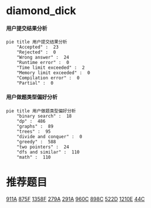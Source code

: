 # diamond_dick

<!-- tabs:start -->



#### **用户提交结果分析**

```mermaid
pie title 用户提交结果分析
    "Accepted" :  23
    "Rejected" :  0
    "Wrong answer" :  24
    "Runtime error" :  0
    "Time limit exceeded" :  2
    "Memory limit exceeded" :  0
    "Compilation error" :  0
    "Partial" :  0
```

#### **用户做题类型偏好分析**

```mermaid
pie title 用户做题类型偏好分析
    "binary search" :  18
    "dp" :  486
    "graphs" :  89
    "trees" :  95
    "divide and conquer" :  0
    "greedy" :  588
    "two pointers" :  24
    "dfs and similar" :  110
    "math" :  110
```



<!-- tabs:end -->
# 推荐题目
[911A](https://codeforces.com/contest/911/problem/A)
[875F](https://codeforces.com/contest/875/problem/F)
[1358F](https://codeforces.com/contest/1358/problem/F)
[279A](https://codeforces.com/contest/279/problem/A)
[291A](https://codeforces.com/contest/291/problem/A)
[960C](https://codeforces.com/contest/960/problem/C)
[898C](https://codeforces.com/contest/898/problem/C)
[522D](https://codeforces.com/contest/522/problem/D)
[1210E](https://codeforces.com/contest/1210/problem/E)
[44C](https://codeforces.com/contest/44/problem/C)
